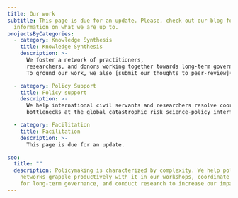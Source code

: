 ```yaml
---
title: Our work
subtitle: This page is due for an update. Please, check out our blog for recent
  information on what we are up to.
projectsByCategories:
  - category: Knowledge Synthesis
    title: Knowledge Synthesis
    description: >-
      We foster a network of practitioners, 
      researchers, and donors working together towards long-term governance. 
      To ground our work, we also [submit our thoughts to peer-review](/blog/post/building-the-field-of-long-term-governance-si%E2%80%99s-research-approach/).

  - category: Policy Support
    title: Policy support
    description: >-
      We help international civil servants and researchers resolve coordination
      bottlenecks at the global catastrophic risk science-policy interface.

  - category: Facilitation
    title: Facilitation
    description: >-
      This page is due for an update.

seo:
  title: ""
  description: Policymaking is characterized by complexity. We help policy
    networks grapple productively with it in our workshops, coordinate a network
    for long-term governance, and conduct research to increase our impact.
---
```

